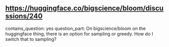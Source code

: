 ## https://huggingface.co/bigscience/bloom/discussions/240

contains_question: yes
question_part: On bigscience/bloom on the huggingface thing, there is an option for sampling or greedy. How do I switch that to sampling?